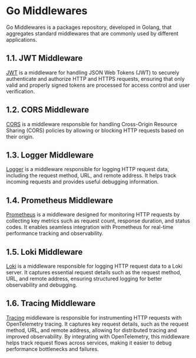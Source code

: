 # Go Middlewares

Go Middlewares is a packages repository, developed in Golang, that aggregates standard middlewares
that are commonly used by different applications.

## 1.1. JWT Middleware

[JWT](pkg/jwt) is a middleware for handling JSON Web Tokens (JWT) to securely authenticate and authorize
HTTP and HTTPS requests, ensuring that only valid and properly signed tokens are processed for
access control and user verification.

## 1.2. CORS Middleware

[CORS](pkg/cors) is a middleware responsible for handling Cross-Origin Resource Sharing (CORS) policies
by allowing or blocking HTTP requests based on their origin.

## 1.3. Logger Middleware

[Logger](pkg/logger) is a middleware responsible for logging HTTP request data, including the request method,
URL, and remote address. It helps track incoming requests and provides useful debugging information.

## 1.4. Prometheus Middleware

[Prometheus](pkg/prometheus) is a middleware designed for monitoring HTTP requests by collecting key metrics
such as request count, response duration, and status codes.
It enables seamless integration with Prometheus for real-time performance tracking and observability.

## 1.5. Loki Middleware

[Loki](pkg/loki) is a middleware responsible for logging HTTP request data to a Loki server.
It captures essential request details such as the request method, URL, and remote address, ensuring structured
logging for better observability and debugging.

## 1.6. Tracing Middleware
[Tracing](pkg/tracing) middleware is responsible for instrumenting HTTP requests with OpenTelemetry tracing.
It captures key request details, such as the request method, URL, and remote address, allowing for distributed
tracing and improved observability. By integrating with OpenTelemetry, this middleware helps track request flows
across services, making it easier to debug performance bottlenecks and failures.
